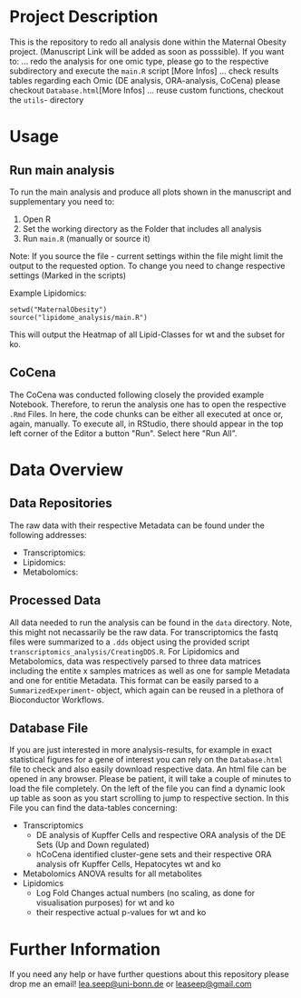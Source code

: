 # Project Description
This is the repository to redo all analysis done within the Maternal Obesity project.
(Manuscript Link will be added as soon as posssible).
If you want to:
... redo the analysis for one omic type, please go to the respective subdirectory and execute the `main.R` script [More Infos]
... check results tables regarding each Omic (DE analysis, ORA-analysis, CoCena) please checkout `Database.html`[More Infos]
... reuse custom functions, checkout the `utils`- directory

# Usage
## Run main analysis
To run the main analysis and produce all plots shown in the manuscript and supplementary you need to:
1. Open R
2. Set the working directory as the Folder that includes all analysis
3. Run `main.R` (manually or source it)

Note: If you source the file - current settings within the file might limit the output to the requested option.
To change you need to change respective settings (Marked in the scripts)

Example Lipidomics:
```{r}
setwd("MaternalObesity")
source("lipidome_analysis/main.R")
```
This will output the Heatmap of all Lipid-Classes for wt and the subset for ko.

## CoCena
The CoCena was conducted following closely the provided example Notebook. Therefore, to rerun the analysis one has to open the respective `.Rmd` Files.
In here, the code chunks can be either all executed at once or, again, manually.
To execute all, in RStudio, there should appear in the top left corner of the Editor a button "Run". Select here "Run All".

# Data Overview
## Data Repositories
The raw data with their respective Metadata can be found under the following addresses:
- Transcriptomics:
- Lipidomics:
- Metabolomics:

## Processed Data
All data needed to run the analysis can be found in the `data` directory. Note, this might not necassarily be the raw data.
For transcriptomics the fastq files were summarized to a `.dds` object using the provided script `transcriptomics_analysis/CreatingDDS.R`.
For Lipidomics and Metabolomics, data was respectively parsed to three data matrices including the entite x samples matrices as well as one for sample Metadata and one for entitie Metadata. This format can be easily parsed to a `SummarizedExperiment`- object, which again can be reused in a plethora of Bioconductor Workflows.

## Database File
If you are just interested in more analysis-results, for example in exact statistical figures for a gene of interest you can rely on the `Database.html` file to check and also easily download respective data.
An html file can be opened in any browser. Please be patient, it will take a couple of minutes to load the file completely. On the left of the file you can find a dynamic look up table as soon as you start scrolling to jump to respective section. In this File you can find the data-tables concerning:
- Transcriptomics
  - DE analysis of Kupffer Cells and respective ORA analysis of the DE Sets (Up and Down regulated)
  - hCoCena identified cluster-gene sets and their respective ORA analysis ofr Kupffer Cells, Hepatocytes wt and ko
- Metabolomics ANOVA results for all metabolites
- Lipidomics 
  - Log Fold Changes actual numbers (no scaling, as done for visualisation purposes) for wt and ko
  - their respective actual p-values for wt and ko

# Further Information
If you need any help or have further questions about this repository please drop me an email!
lea.seep@uni-bonn.de or leaseep@gmail.com